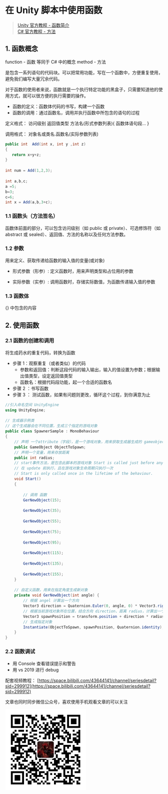 # 在 Unity 脚本中使用函数

> [Unity 官方教程 - 函数简介](https://learn.unity.com/tutorial/han-shu-jian-jie?uv=2020.3&projectId=5fad021eedbc2a00225e688f)  
> [C# 官方教程 - 方法](https://docs.microsoft.com/zh-cn/dotnet/csharp/programming-guide/classes-and-structs/methods)

## 1. 函数概念

function - 函数 等同于 C# 中的概念 method - 方法

是包含一系列语句的代码块。可以把常用功能，写在一个函数中，方便重复使用，避免我们编写大量冗余代码。

对于函数的使用者来说，函数就是一个执行特定功能的黑盒子，只需要知道他的使用方式，就可以很方便的执行需要的操作。

- 函数的定义：函数体代码的书写，构建一个函数
- 函数的调用：通过函数名，调用并执行函数中所包含的语句的过程

定义格式： 访问级别 返回值类型 方法名(形式参数列表){ 函数体语句段... }

调用格式： 对象名或类名.函数名(实际参数列表)

```C#
public int  Add(int x, int y ,int z)
{
   return x+y+z;
}

int num = Add(1,2,3);

int a,b,c;
a =5;
b=3;
c=6;
int x = Add(a,b,3+c);

```

### 1.1 函数头（方法签名）

函数体前面的部分，可以包含访问级别（如 public 或 private）、可选修饰符（如 abstract 或 sealed）、返回值、方法的名称以及任何方法参数。

### 1.2 参数

用来定义、获取传递给函数的输入值的变量(或对象)

- 形式参数（形参）: 定义函数时，用来声明类型和占位用的参数

- 实际参数（实参）: 调用函数时，存储实际数值，为函数传递输入值的参数

### 1.3 函数体

{} 中包含的内容

## 2. 使用函数

### 2.1 函数的创建和调用

将生成药水的重复代码，转换为函数

- 步骤 1：观察重复（或者类似）的代码
  - 参数和返回值：判断这段代码的输入输出，输入的值设置为参数；根据输出值类型，设定返回值类型
  - 函数名：根据代码段功能，起一个合适的函数名
- 步骤 2 ：书写函数
- 步骤 3 ： 测试函数，如果有问题则更改，循环这个过程，到你满意为止

```C#
//引入命名空间 UnityEngine
using UnityEngine;

// 生成器示例类
// 这个生成器会在不同位置，生成三个指定的游戏对象
public class SpawnerSample : MonoBehaviour
{
    // 声明 一个attribute（字段），是一个游戏对象，用来获取生成器生成的 gameobject
    public GameObject ObjectToSpawn;
    // 声明一个变量，用来存放距离
    public int radius;
    // start事件方法，是包含此脚本的游戏对象 Start is called just before any of the Update methods is called the first time
    // 在 update 前执行，且在游戏对象生命周期只执行一次
    // Start is only called once in the lifetime of the behaviour.
    void Start()
    {

        // 调用 函数
        GerNewObject(15);

        GerNewObject(35);

        GerNewObject(55);

        GerNewObject(75);

        GerNewObject(95);

        GerNewObject(115);

        GerNewObject(135);

        GerNewObject(155);
    }

    // 自定义函数，用来在指定角度生成新对象
    private void GerNewObject(int angle) {
        // 根据 angel 计算出一个方向
        Vector3 direction = Quaternion.Euler(0, angle, 0) * Vector3.right;
        // 根据当前游戏对象所在位置，结合方向 direction、距离 radius，计算出一个新的位置，作为新对象的生成点位
        Vector3 spawnPosition = transform.position + direction * radius;
        // 生成指定对象
        Instantiate(ObjectToSpawn, spawnPosition, Quaternion.identity);
    }
}


```

### 2.2 函数调试

- 用 Console 查看错误提示和警告
- 用 vs 2019 进行 debug

配套视频教程：
[https://space.bilibili.com/43644141/channel/seriesdetail?sid=299912](https://space.bilibili.com/43644141/channel/seriesdetail?sid=299912)

文章也同时同步微信公众号，喜欢使用手机观看文章的可以关注

![](../../imgs/微信公众号二维码.jpg)
